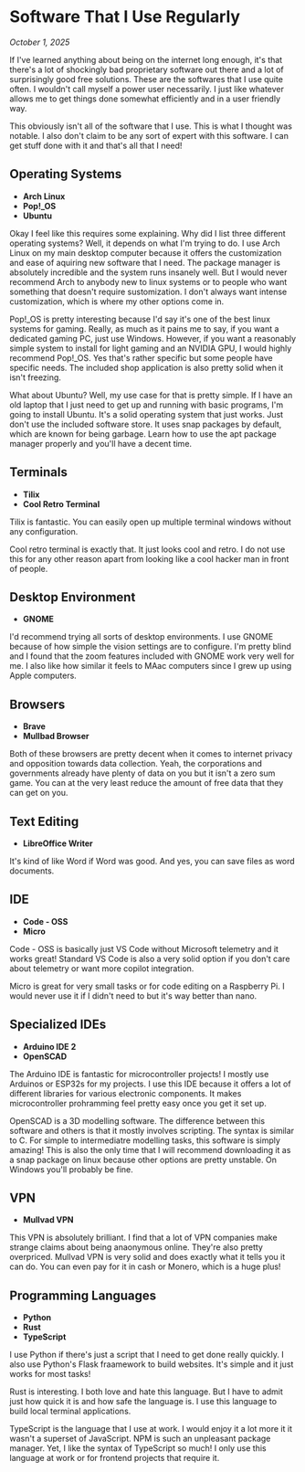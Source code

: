 # Software That I Use Regularly

*October 1, 2025*

If I've learned anything about being on the internet long enough, it's that there's a lot of shockingly bad proprietary software out there and a lot of surprisingly good free solutions. These are the softwares that I use quite often. I wouldn't call myself a power user necessarily. I just like whatever allows me to get things done somewhat efficiently and in a user friendly way. 

This obviously isn't all of the software that I use. This is what I thought was notable. I also don't claim to be any sort of expert with this software. I can get stuff done with it and that's all that I need!

## Operating Systems

- **Arch Linux**
- **Pop!_OS**
- **Ubuntu**

Okay I feel like this requires some explaining. Why did I list three different operating systems? Well, it depends on what I'm trying to do. I use Arch Linux on my main desktop computer because it offers the customization and ease of aquiring new software that I need. The package manager is absolutely incredible and the system runs insanely well. But I would never recommend Arch to anybody new to linux systems or to people who want something that doesn't require sustomization. I don't always want intense customization, which is where my other options come in. 

Pop!_OS is pretty interesting because I'd say it's one of the best linux systems for gaming. Really, as much as it pains me to say, if you want a dedicated gaming PC, just use Windows. However, if you want a reasonably simple system to install for light gaming and an NVIDIA GPU, I would highly recommend Pop!_OS. Yes that's rather specific but some people have specific needs. The included shop application is also pretty solid when it isn't freezing. 

What about Ubuntu? Well, my use case for that is pretty simple. If I have an old laptop that I just need to get up and running with basic programs, I'm going to install Ubuntu. It's a solid operating system that just works. Just don't use the included software store. It uses snap packages by default, which are known for being garbage. Learn how to use the apt package manager properly and you'll have a decent time. 

## Terminals

- **Tilix**
- **Cool Retro Terminal**

Tilix is fantastic. You can easily open up multiple terminal windows without any configuration. 

Cool retro terminal is exactly that. It just looks cool and retro. I do not use this for any other reason apart from looking like a cool hacker man in front of people. 

## Desktop Environment

- **GNOME**

I'd recommend trying all sorts of desktop environments. I use GNOME because of how simple the vision settings are to configure. I'm pretty blind and I found that the zoom features included with GNOME work very well for me. I also like how similar it feels to MAac computers since I grew up using Apple computers.

## Browsers 

- **Brave**
- **Mullbad Browser**

Both of these browsers are pretty decent when it comes to internet privacy and opposition towards data collection. Yeah, the corporations and governments already have plenty of data on you but it isn't a zero sum game. You can at the very least reduce the amount of free data that they can get on you. 

## Text Editing

- **LibreOffice Writer**

It's kind of like Word if Word was good. And yes, you can save files as word documents.

## IDE

- **Code - OSS**
- **Micro**

Code - OSS is basically just VS Code without Microsoft telemetry and it works great! Standard VS Code is also a very solid option if you don't care about telemetry or want more copilot integration. 

Micro is great for very small tasks or for code editing on a Raspberry Pi. I would never use it if I didn't need to but it's way better than nano. 

## Specialized IDEs

- **Arduino IDE 2**
- **OpenSCAD**

The Arduino IDE is fantastic for microcontroller projects! I mostly use Arduinos or ESP32s for my projects. I use this IDE because it offers a lot of different libraries for various electronic components. It makes microcontroller prohramming feel pretty easy once you get it set up. 

OpenSCAD is a 3D modelling software. The difference between this software and others is that it mostly involves scripting. The syntax is similar to C. For simple to intermediatre modelling tasks, this software is simply amazing! This is also the only time that I will recommend downloading it as a snap package on linux because other options are pretty unstable. On Windows you'll probably be fine. 

## VPN

- **Mullvad VPN**

This VPN is absolutely brilliant. I find that a lot of VPN companies make strange claims about being anaonymous online. They're also pretty overpriced. Mullvad VPN is very solid and does exactly what it tells you it can do. You can even pay for it in cash or Monero, which is a huge plus!

## Programming Languages

- **Python**
- **Rust**
- **TypeScript**

I use Python if there's just a script that I need to get done really quickly. I also use Python's Flask fraamework to build websites. It's simple and it just works for most tasks! 

Rust is interesting. I both love and hate this language. But I have to admit just how quick it is and how safe the language is. I use this language to build local terminal applications. 

TypeScript is the language that I use at work. I would enjoy it a lot more it it wasn't a superset of JavaScript. NPM is such an unpleasant package manager. Yet, I like the syntax of TypeScript so much! I only use this language at work or for frontend projects that require it. 